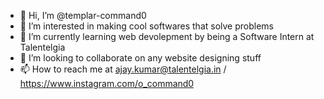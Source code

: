 - 👋 Hi, I’m @templar-command0
- 👀 I’m interested in making cool softwares that solve problems
- 🌱 I’m currently learning web devolepment by being a Software Intern at Talentelgia
- 💞️ I’m looking to collaborate on any website designing stuff
- 📫 How to reach me at ajay.kumar@talentelgia.in / https://www.instagram.com/o_command0

<!---
templar-command0/templar-command0 is a ✨ special ✨ repository because its `README.md` (this file) appears on your GitHub profile.
You can click the Preview link to take a look at your changes.
--->
